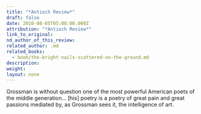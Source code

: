 ```yaml
---
title: "*Antioch Review*"
draft: false
date: 2010-08-05T05:00:00.000Z
attribution: "*Antioch Review*"
link_to_original:
nd_author_of_this_review:
related_author: .md
related_books:
  - book/the-bright-nails-scattered-on-the-ground.md
description:
weight:
layout: none
---
```

Grossman is without question one of the most powerful American poets of the middle generation... [his] poetry is a poetry of great pain and great passions mediated by, as Grossman sees it, the intelligence of art.


